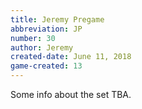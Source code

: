 ```yaml
---
title: Jeremy Pregame
abbreviation: JP
number: 30
author: Jeremy
created-date: June 11, 2018
game-created: 13
---
```

Some info about the set TBA.
